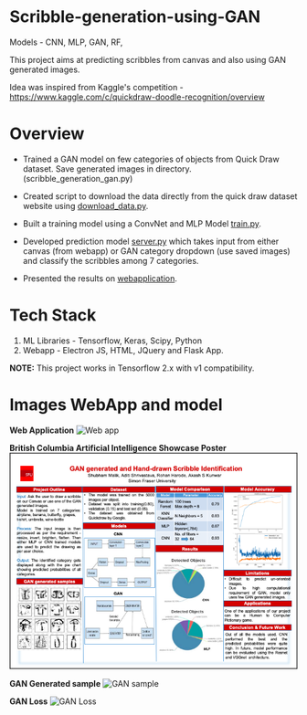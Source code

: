 # Scribble-generation-using-GAN

Models - CNN, MLP, GAN, RF, 

This project aims at predicting scribbles from canvas and also using GAN generated images.

Idea was inspired from Kaggle's competition - https://www.kaggle.com/c/quickdraw-doodle-recognition/overview

# Overview

- Trained a GAN model on few categories of objects from Quick Draw dataset. Save generated images in directory.(scribble_generation_gan.py)

- Created script to download the data directly from the quick draw dataset website using [download_data.py](https://github.com/Shubhammalik/Scribble-generation-using-GAN/blob/master/download_data.py).

- Built a training model using a ConvNet and MLP Model [train.py](https://github.com/Shubhammalik/Scribble-generation-using-GAN/blob/master/train.py).

- Developed prediction model [server.py](https://github.com/Shubhammalik/Scribble-generation-using-GAN/blob/master/server.py) which takes input from either canvas (from webapp) or GAN category dropdown (use saved images) and classify the scribbles among 7 categories.

- Presented the results on [webapplication](https://github.com/Shubhammalik/Scribble-generation-using-GAN/blob/master/templates/index1.html).

# Tech Stack
1) ML Libraries - Tensorflow, Keras, Scipy, Python
2) Webapp - Electron JS, HTML, JQuery and Flask App.

**NOTE:** This project works in Tensorflow 2.x with v1 compatibility.

# Images WebApp and model
**Web Application**
![Web app](https://github.com/Shubhammalik/Scribble-generation-using-GAN/blob/master/static/webapp.png)

**British Columbia Artificial Intelligence Showcase Poster**
![BC AI Poster](https://github.com/Shubhammalik/GAN-Generated-Scribble-Identification/blob/master/BC_AI_Showcase_Poster/BC_AI%20showcase%20poster.png)

**GAN Generated sample**
![GAN sample](https://github.com/Shubhammalik/Scribble-generation-using-GAN/blob/master/static/gan-final_chart.png)


**GAN Loss**
![GAN Loss](https://github.com/Shubhammalik/Scribble-generation-using-GAN/blob/master/static/gan-loss.png)

